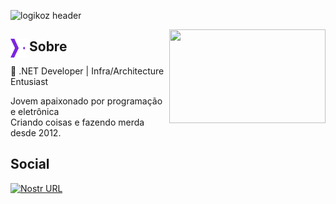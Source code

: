 ![logikoz header](https://github.com/user-attachments/assets/299b9bab-d31c-43e3-bc55-1467db1422b4)

<img align="right" width="250" height="150" src="https://www.avenga.com/wp-content/uploads/2020/11/C-Sharp.png">

## <img align="left" width="30" height="30" src="https://raw.githubusercontent.com/Logikoz/Logikoz/master/Logo%20-%20Purple%20-%20White%20-%20Purple.svg"> Sobre

💜 .NET Developer | Infra/Architecture Entusiast

Jovem apaixonado por programação e eletrônica
<br/>
Criando coisas e fazendo merda desde 2012.

## Social
[![Nostr URL](https://github.com/user-attachments/assets/43be43e4-f43f-4776-bd43-49158fba5e3f)](https://jumble.social/users/npub1a5pl548ps6qdkpzpmlgkhnmh2hpntpk2gk3nee08e5spp5wzr3qqk7glwn)
